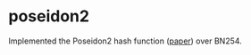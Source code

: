 # poseidon2
Implemented the Poseidon2 hash function ([paper](https://eprint.iacr.org/2023/323.pdf)) over BN254. 

